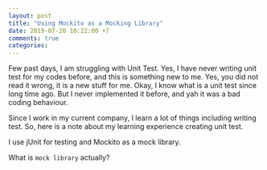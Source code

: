 ```yaml
---
layout: post
title: "Using Mockito as a Mocking Library"
date: 2019-07-20 10:22:00 +7
comments: true
categories: 
---
```


Few past days, I am struggling with Unit Test. Yes, I have never writing unit test for my codes before, and this is something
new to me. Yes, you did not read it wrong, it is a new stuff for me. Okay, I know what is a unit test since long time ago. But
I never implemented it before, and yah it was a bad coding behaviour.

Since I work in my current company, I learn a lot of things including writing test. So, here is a note about my learning experience
creating unit test.

I use jUnit for testing and Mockito as a mock library.

What is `mock library` actually?
